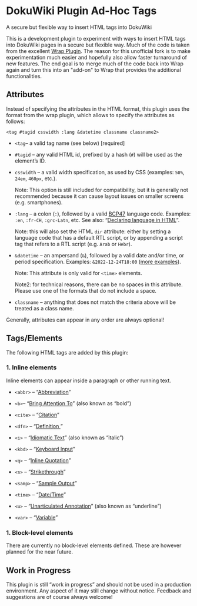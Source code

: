 # DokuWiki Plugin Ad-Hoc Tags
A secure but flexible way to insert HTML tags into DokuWiki

This is a development plugin to experiment with ways to insert HTML tags into DokuWiki pages in a secure but flexible way. Much of the code is taken from the excellent [Wrap Plugin](https://www.dokuwiki.org/plugin:wrap). The reason for this unofficial fork is to make experimentation much easier and hopefully also allow faster turnaround of new features. The end goal is to merge much of the code back into Wrap again and turn this into an "add-on" to Wrap that provides the additional functionalities.

## Attributes

Instead of specifying the attributes in the HTML format, this plugin uses the format from the wrap plugin, which allows to specify the attributes as follows:

`<tag #tagid csswidth :lang &datetime classname classname2>`

- `<tag`– a valid tag name (see below) [required]

- `#tagid` – any valid HTML id, prefixed by a hash (`#`) will be used as the element’s ID.

- `csswidth` – a valid width specification, as used by CSS (examples: `50%`, `24em`, `460px`, etc.).

  Note: This option is still included for compatibility, but it is generally not recommended because it can cause layout issues on smaller screens (e.g. smartphones).

- `:lang` – a colon (`:`), followed by a valid [BCP47](https://www.rfc-editor.org/info/bcp47) language code. Examples: `:en`, `:fr-CH`, `:grc-Latn`, etc. See also: “[Declaring language in HTML](https://www.w3.org/International/questions/qa-html-language-declarations)”.

  Note: this will also set the HTML `dir` attribute: either by setting a language code that has a default RTL script, or by appending a script tag that refers to a RTL script (e.g. `Arab` or `Hebr`).
  
- `&datetime` – an ampersand (`&`), followed by a valid date and/or time, or period specification. Examples: `&2022-12-24T18:00` ([more examples](https://www.w3schools.com/Tags/att_time_datetime.asp)).

  Note: This attribute is only valid for `<time>` elements.

  Note2: for technical reasons, there can be no spaces in this attribute. Please use one of the formats that do not include a space.
  
- `classname` – anything that does not match the criteria above will be treated as a class name.


Generally, attributes can appear in any order are always optional!

## Tags/Elements

The following HTML tags are added by this plugin:

### 1. Inline elements

Inline elements can appear inside a paragraph or other running text.

- `<abbr>` – “[Abbreviation](https://developer.mozilla.org/en-US/docs/Web/HTML/Element/abbr)”

- `<b>`– “[Bring Attention To](https://developer.mozilla.org/en-US/docs/Web/HTML/Element/b)” (also known as “bold”)

- `<cite>` – “[Citation](https://developer.mozilla.org/en-US/docs/Web/HTML/Element/cite)”

- `<dfn>` – “[Definition ](https://developer.mozilla.org/en-US/docs/Web/HTML/Element/dfn)”

- `<i>` – “[Idiomatic Text](https://developer.mozilla.org/en-US/docs/Web/HTML/Element/i)” (also known as “italic”)

- `<kbd>` – “[Keyboard Input](https://developer.mozilla.org/en-US/docs/Web/HTML/Element/kbd)”

- `<q>` – “[Inline Quotation](https://developer.mozilla.org/en-US/docs/Web/HTML/Element/q)”

- `<s>` – “[Strikethrough](https://developer.mozilla.org/en-US/docs/Web/HTML/Element/s)”

- `<samp>` – “[Sample Output](https://developer.mozilla.org/en-US/docs/Web/HTML/Element/samp)”

- `<time>` – “[Date/Time](https://developer.mozilla.org/en-US/docs/Web/HTML/Element/time)”

- `<u>` – “[Unarticulated Annotation](https://developer.mozilla.org/en-US/docs/Web/HTML/Element/u)” (also known as “underline”)

- `<var>` – “[Variable](https://developer.mozilla.org/en-US/docs/Web/HTML/Element/var)”

### 1. Block-level elements

There are currently no block-level elements defined. These are however planned for the near future.

## Work in Progress

This plugin is still “work in progress” and should not be used in a production environment. Any aspect of it may still change without notice. Feedback and suggestions are of course always welcome!
